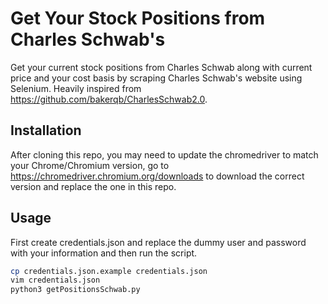 # Get Your Stock Positions from Charles Schwab's

Get your current stock positions from Charles Schwab along with current price and your cost basis by scraping Charles Schwab's website using Selenium.  Heavily inspired from https://github.com/bakerqb/CharlesSchwab2.0.

## Installation

After cloning this repo, you may need to update the chromedriver to match your Chrome/Chromium version, go to https://chromedriver.chromium.org/downloads to download the correct version and replace the one in this repo.

## Usage

First create credentials.json and replace the dummy user and password with your information and then run the script.

```bash
cp credentials.json.example credentials.json
vim credentials.json
python3 getPositionsSchwab.py
```

